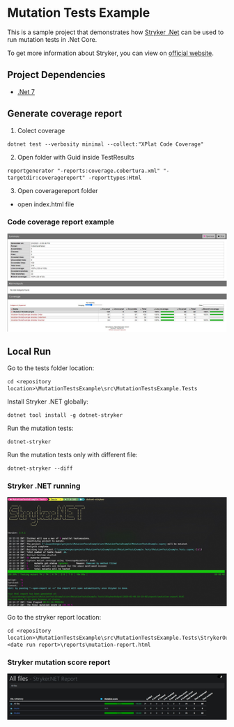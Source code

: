 # Mutation Tests Example

This is a sample project that demonstrates how [Stryker .Net](https://github.com/stryker-mutator/stryker-net) can be used to run mutation tests in .Net Core.

To get more information about Stryker, you can view on [official website](https://stryker-mutator.io/).

## Project Dependencies 

- [.Net 7](https://dotnet.microsoft.com/download/dotnet/7.0)

## Generate coverage report
1. Colect coverage
```
dotnet test --verbosity minimal --collect:"XPlat Code Coverage"
```

2. Open folder with Guid inside TestResults
```
reportgenerator "-reports:coverage.cobertura.xml" "-targetdir:coveragereport" -reporttypes:Html
```

3. Open coveragereport folder
- open index.html file

### Code coverage report example
![code coversage report](images/code-coverage.jpg)

## Local Run

Go to the tests folder location: 

```
cd <repository location>\MutationTestsExample\src\MutationTestsExample.Tests
```

Install Stryker .NET globally:

```
dotnet tool install -g dotnet-stryker
```

Run the mutation tests:

```
dotnet-stryker
```

Run the mutation tests only with different file:

```
dotnet-stryker --diff
```

### Stryker .NET running
![code coversage report](images/dotnet-stryker.jpg)


Go to the stryker report location: 

```
cd <repository location>\MutationTestsExample\src\MutationTestsExample.Tests\StrykerOutput\<date run report>\reports\mutation-report.html
```
### Stryker mutation score report
![code coversage report](images/stryker-report.jpg)